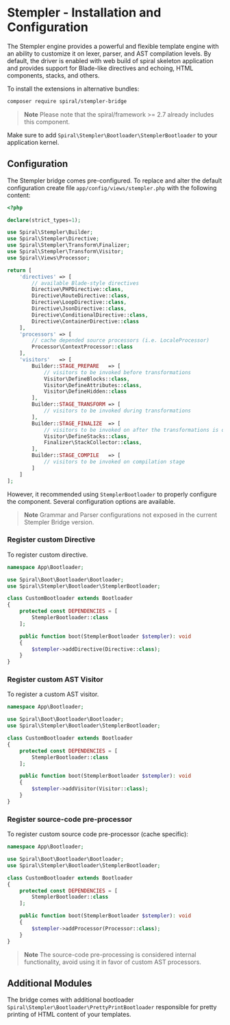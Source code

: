 # Stempler - Installation and Configuration

The Stempler engine provides a powerful and flexible template engine with an ability to customize it on lexer, parser,
and AST compilation levels. By default, the driver is enabled with web build of spiral skeleton application and provides 
support for Blade-like directives and echoing, HTML components, stacks, and others.

To install the extensions in alternative bundles:

```bash
composer require spiral/stempler-bridge
```

> **Note**
> Please note that the spiral/framework >= 2.7 already includes this component.

Make sure to add `Spiral\Stempler\Bootloader\StemplerBootloader` to your application kernel.

## Configuration

The Stempler bridge comes pre-configured. To replace and alter the default configuration create
file `app/config/views/stempler.php` with the following content:

```php
<?php

declare(strict_types=1);

use Spiral\Stempler\Builder;
use Spiral\Stempler\Directive;
use Spiral\Stempler\Transform\Finalizer;
use Spiral\Stempler\Transform\Visitor;
use Spiral\Views\Processor;

return [
    'directives' => [
        // available Blade-style directives
        Directive\PHPDirective::class,
        Directive\RouteDirective::class,
        Directive\LoopDirective::class,
        Directive\JsonDirective::class,
        Directive\ConditionalDirective::class,
        Directive\ContainerDirective::class
    ],
    'processors' => [
        // cache depended source processors (i.e. LocaleProcessor)
        Processor\ContextProcessor::class
    ],
    'visitors'   => [
        Builder::STAGE_PREPARE   => [
            // visitors to be invoked before transformations
            Visitor\DefineBlocks::class,
            Visitor\DefineAttributes::class,
            Visitor\DefineHidden::class
        ],
        Builder::STAGE_TRANSFORM => [
            // visitors to be invoked during transformations
        ],
        Builder::STAGE_FINALIZE  => [
            // visitors to be invoked on after the transformations is over
            Visitor\DefineStacks::class,
            Finalizer\StackCollector::class,
        ],
        Builder::STAGE_COMPILE   => [
            // visitors to be invoked on compilation stage
        ]
    ]
];
``` 

However, it recommended using `StemplerBootloader` to properly configure the component. Several configuration options
are available.

> **Note**
> Grammar and Parser configurations not exposed in the current Stempler Bridge version.

### Register custom Directive

To register custom directive.

```php
namespace App\Bootloader;

use Spiral\Boot\Bootloader\Bootloader;
use Spiral\Stempler\Bootloader\StemplerBootloader;

class CustomBootloader extends Bootloader
{
    protected const DEPENDENCIES = [
        StemplerBootloader::class
    ];

    public function boot(StemplerBootloader $stempler): void
    {
        $stempler->addDirective(Directive::class);
    }
}
```

### Register custom AST Visitor

To register a custom AST visitor.

```php
namespace App\Bootloader;

use Spiral\Boot\Bootloader\Bootloader;
use Spiral\Stempler\Bootloader\StemplerBootloader;

class CustomBootloader extends Bootloader
{
    protected const DEPENDENCIES = [
        StemplerBootloader::class
    ];

    public function boot(StemplerBootloader $stempler): void
    {
        $stempler->addVisitor(Visitor::class);
    }
}
```

### Register source-code pre-processor

To register custom source code pre-processor (cache specific):

```php
namespace App\Bootloader;

use Spiral\Boot\Bootloader\Bootloader;
use Spiral\Stempler\Bootloader\StemplerBootloader;

class CustomBootloader extends Bootloader
{
    protected const DEPENDENCIES = [
        StemplerBootloader::class
    ];

    public function boot(StemplerBootloader $stempler): void
    {
        $stempler->addProcessor(Processor::class);
    }
}
```

> **Note**
> The source-code pre-processing is considered internal functionality, avoid using it in favor of custom AST processors.

## Additional Modules

The bridge comes with additional bootloader `Spiral\Stempler\Bootloader\PrettyPrintBootloader` responsible for pretty
printing of HTML content of your templates.
